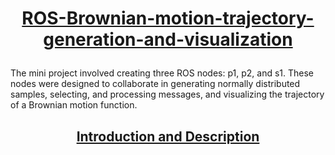 # <p align="center"><u> ROS-Brownian-motion-trajectory-generation-and-visualization</u></p>
The mini project involved creating three ROS nodes: p1, p2, and s1. These nodes were designed to collaborate in generating normally distributed samples, selecting, and processing messages, and visualizing the trajectory of a Brownian motion function.
## <p align="center"><u>Introduction and Description</u></p>
